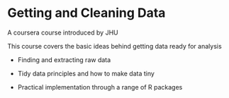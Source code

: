 # Getting and Cleaning Data

A coursera course introduced by JHU

This course covers the basic ideas behind getting data ready for analysis

* Finding and extracting raw data

* Tidy data principles and how to make data tiny

* Practical implementation through a range of R packages


